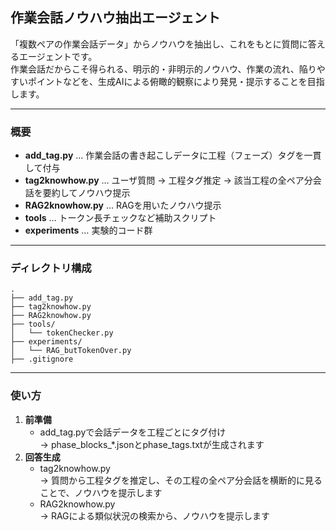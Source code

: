 ## 作業会話ノウハウ抽出エージェント

「複数ペアの作業会話データ」からノウハウを抽出し、これをもとに質問に答えるエージェントです。  
作業会話だからこそ得られる、明示的・非明示的ノウハウ、作業の流れ、陥りやすいポイントなどを、生成AIによる俯瞰的観察により発見・提示することを目指します。

---

### 概要

- **add_tag.py** … 作業会話の書き起こしデータに工程（フェーズ）タグを一貫して付与
- **tag2knowhow.py** … ユーザ質問 → 工程タグ推定 → 該当工程の全ペア分会話を要約してノウハウ提示
- **RAG2knowhow.py** … RAGを用いたノウハウ提示
- **tools** … トークン長チェックなど補助スクリプト
- **experiments** … 実験的コード群

---

### ディレクトリ構成

```plaintext
.
├── add_tag.py
├── tag2knowhow.py
├── RAG2knowhow.py
├── tools/
│   └── tokenChecker.py
├── experiments/
│   └── RAG_butTokenOver.py
├── .gitignore
```
---

### 使い方
1. **前準備**  
   - add_tag.pyで会話データを工程ごとにタグ付け  
   → phase_blocks_*.jsonとphase_tags.txtが生成されます
3. **回答生成**  
   - tag2knowhow.py  
   → 質問から工程タグを推定し、その工程の全ペア分会話を横断的に見ることで、ノウハウを提示します
   - RAG2knowhow.py  
   → RAGによる類似状況の検索から、ノウハウを提示します
